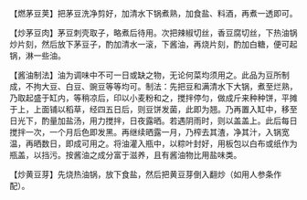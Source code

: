 【燃茅豆荚】把茅豆洗净剪好，加清水下锅煮熟，加食盐、料酒，再煮一透即可。

【炒茅豆肉】茅豆刺壳取子，略煮后待用。次把辣椒切丝，香豆腐切丝，下热油锅炒片刻，然后放下茅豆子，酌加清水一滚，下酱油，再烧片刻，酌加白糖，便可起锅，淋一些油。

【酱油制法】油为调味中不可一日或缺之物，无论何菜均须用之。此品为豆所制成，不拘大豆、白豆、豌豆等等均可。制法：先把豆和满清水下大锅，煮至烂熟，乃取起盛于缸内，等稍凉后，印以小麦粉和之，搅拌停匀，做成斤来种种饼，平摊于上，上面铺以稻草，经四五日后，则豆饼发菌，此即为翘。乃再置入缸中，移至日光下，酌量加盐汤，用力搅拌，日夜露晒。若遇阴雨时，则以盖盖上。此后每日搅拌一次，一个月后色即发黑。再继续晒露一月，乃榨去其渣，净其汁，入锅宽温，再晒数日，即成可用之。将油灌入瓶中，以粽叶封好，用板包以白布或纸作为瓶盖，以挡污。按酱油之成分富于滋养，且有酱油物比用盐味类。

【炒黄豆芽】先烧热油锅，放下食盐，然后把黄豆芽倒入翻炒（如用人参条作配）。
